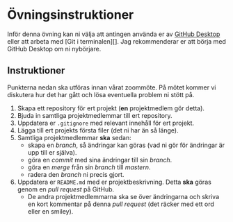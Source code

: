 # Övningsinstruktioner

Inför denna övning kan ni välja att antingen använda er av [GitHub
Desktop][desktop] eller att arbeta med [Git i terminalen][]. Jag rekommenderar
er att börja med GitHub Desktop om ni nybörjare.

## Instruktioner

Punkterna nedan ska utföras innan vårat zoommöte. På mötet kommer vi diskutera
hur det har gått och lösa eventuella problem ni stött på.

1. Skapa ett repository för ert projekt (**en** projektmedlem gör detta).
2. Bjuda in samtliga projektmedlemmar till ert repository.
3. Uppdatera er `.gitignore` med relevant innehåll för ert projekt.
4. Lägga till ert projekts första filer (det ni har än så länge).
5. Samtliga projektmedlemmar **ska** sedan:
    * skapa en *branch*, så ändringar kan göras (vad ni gör för ändringar är upp till er själva).
    * göra en *commit* med sina ändringar till sin *branch*.
    * göra en *merge* från sin *branch* till *mastern*.
    * radera den *branch* ni precis gjort.
6. Uppdatera er `README.md` med er projektbeskrivning. Detta **ska** göras genom en *pull request* på GitHub.
    * De andra projektmedlemmarna ska se över ändringarna och skriva en kort kommentar på denna *pull request* (det räcker med ett ord eller en smiley).

[desktop]: working-with-github-desktop.md
[cli]: git-cli.md
